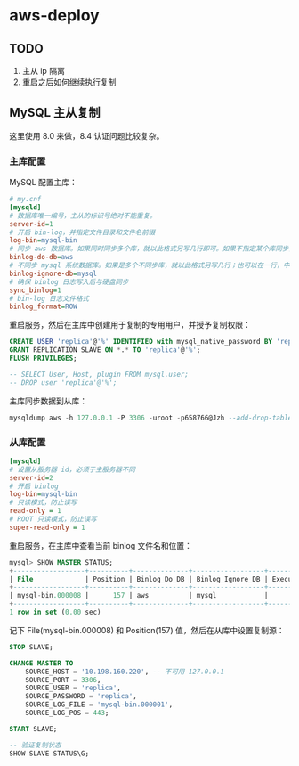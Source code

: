 # aws-deploy

## TODO

1. 主从 ip 隔离
2. 重启之后如何继续执行复制

## MySQL 主从复制

这里使用 8.0 来做，8.4 认证问题比较复杂。

### 主库配置

MySQL 配置主库：

```ini
# my.cnf
[mysqld]
# 数据库唯一编号，主从的标识号绝对不能重复。
server-id=1
# 开启 bin-log，并指定文件目录和文件名前缀
log-bin=mysql-bin
# 同步 aws 数据库。如果同时同步多个库，就以此格式另写几行即可。如果不指定某个库同步，删除此行，表示同步所有库（除了 ignore 忽略的库）
binlog-do-db=aws
# 不同步 mysql 系统数据库。如果是多个不同步库，就以此格式另写几行；也可以在一行，中间逗号隔开。
binlog-ignore-db=mysql
# 确保 binlog 日志写入后与硬盘同步
sync_binlog=1
# bin-log 日志文件格式
binlog_format=ROW
```

重启服务，然后在主库中创建用于复制的专用用户，并授予复制权限：

```sql
CREATE USER 'replica'@'%' IDENTIFIED with mysql_native_password BY 'replica';
GRANT REPLICATION SLAVE ON *.* TO 'replica'@'%';
FLUSH PRIVILEGES;

-- SELECT User, Host, plugin FROM mysql.user;
-- DROP user 'replica'@'%';
```

主库同步数据到从库：

```sql
mysqldump aws -h 127.0.0.1 -P 3306 -uroot -p658766@Jzh --add-drop-table | mysql -h 127.0.0.1 -P 3307 aws -uroot -p658766@Jzh
```

### 从库配置

```ini
[mysqld]
# 设置从服务器 id，必须于主服务器不同
server-id=2
# 开启 binlog
log-bin=mysql-bin  
# 只读模式，防止误写
read-only = 1            
# ROOT 只读模式，防止误写      
super-read-only = 1     
```

重启服务，在主库中查看当前 binlog 文件名和位置：

```sql
mysql> SHOW MASTER STATUS;
+------------------+----------+--------------+------------------+-------------------+
| File             | Position | Binlog_Do_DB | Binlog_Ignore_DB | Executed_Gtid_Set |
+------------------+----------+--------------+------------------+-------------------+
| mysql-bin.000008 |      157 | aws          | mysql            |                   |
+------------------+----------+--------------+------------------+-------------------+
1 row in set (0.00 sec)
```

记下 File(mysql-bin.000008) 和 Position(157) 值，然后在从库中设置复制源：

```sql
STOP SLAVE;

CHANGE MASTER TO 
    SOURCE_HOST = '10.198.160.220', -- 不可用 127.0.0.1
    SOURCE_PORT = 3306,
    SOURCE_USER = 'replica',
    SOURCE_PASSWORD = 'replica',
    SOURCE_LOG_FILE = 'mysql-bin.000001',
    SOURCE_LOG_POS = 443;

START SLAVE;

-- 验证复制状态
SHOW SLAVE STATUS\G;
```
